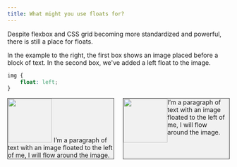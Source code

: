 ```yaml
---
title: What might you use floats for?
---
```


<style>
    #toggled-img.floated { float: left; }
</style>

<div class="panels">
<div>

Despite flexbox and CSS grid becoming more standardized and powerful, there is still a place for floats.

In the example to the right, the first box shows an image placed before a block of text. In the second box, we've added a left float to the image. 

```css
img {
    float: left;
}
```

</div>
<div style="display: flex;">

<div style="width: 98%; border: 1px solid #333; background: #f1f1f1; margin-right: 4%;">
    <div>
        <img id="toggled-img" src="../airbnb-logo.png" style="width: 100px;" />
        I’m a paragraph of text with an image floated to the left of me, I will flow around the image.
    </div>
</div>

<div style="width: 98%; border: 1px solid #333; background: #f1f1f1;">
    <div>
        <img id="toggled-img" src="../airbnb-logo.png" style="width: 100px; float: left;" />
        I’m a paragraph of text with an image floated to the left of me, I will flow around the image.
    </div>
</div>

</div>
</div>
